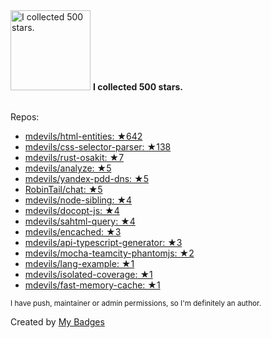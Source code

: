 <img src="https://my-badges.github.io/my-badges/stars-500.png" alt="I collected 500 stars." title="I collected 500 stars." width="128">
<strong>I collected 500 stars.</strong>
<br><br>

Repos:

* <a href="https://github.com/mdevils/html-entities">mdevils/html-entities: ★642</a>
* <a href="https://github.com/mdevils/css-selector-parser">mdevils/css-selector-parser: ★138</a>
* <a href="https://github.com/mdevils/rust-osakit">mdevils/rust-osakit: ★7</a>
* <a href="https://github.com/mdevils/analyze">mdevils/analyze: ★5</a>
* <a href="https://github.com/mdevils/yandex-pdd-dns">mdevils/yandex-pdd-dns: ★5</a>
* <a href="https://github.com/RobinTail/chat">RobinTail/chat: ★5</a>
* <a href="https://github.com/mdevils/node-sibling">mdevils/node-sibling: ★4</a>
* <a href="https://github.com/mdevils/docopt-js">mdevils/docopt-js: ★4</a>
* <a href="https://github.com/mdevils/sahtml-query">mdevils/sahtml-query: ★4</a>
* <a href="https://github.com/mdevils/encached">mdevils/encached: ★3</a>
* <a href="https://github.com/mdevils/api-typescript-generator">mdevils/api-typescript-generator: ★3</a>
* <a href="https://github.com/mdevils/mocha-teamcity-phantomjs">mdevils/mocha-teamcity-phantomjs: ★2</a>
* <a href="https://github.com/mdevils/lang-example">mdevils/lang-example: ★1</a>
* <a href="https://github.com/mdevils/isolated-coverage">mdevils/isolated-coverage: ★1</a>
* <a href="https://github.com/mdevils/fast-memory-cache">mdevils/fast-memory-cache: ★1</a>

<sup>I have push, maintainer or admin permissions, so I'm definitely an author.<sup>



Created by <a href="https://github.com/my-badges/my-badges">My Badges</a>